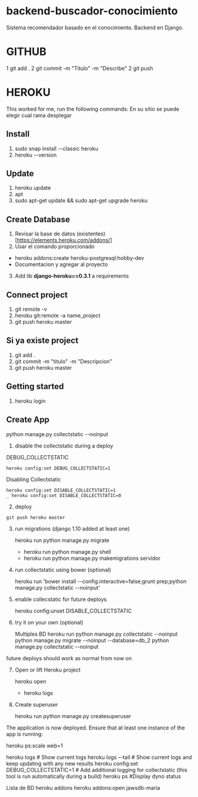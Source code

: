 # backend-buscador-conocimiento
Sistema recomendador basado en el conocimiento. Backend en Django. 

# GITHUB
1 git add .
2 git commit -m "Titulo" -m "Describe"
2 git push

# HEROKU
This worked for me, run the following commands:
En su sitio se puede elegir cual rama desplegar

## Install
1. sudo snap install --classic heroku
2. heroku --version

## Update
1. heroku update
2. apt
3. sudo apt-get update && sudo apt-get upgrade heroku

## Create Database
1. Revisar la base de datos (existentes)[https://elements.heroku.com/addons/]
2. Usar el comando proporcionado
 - heroku addons:create heroku-postgresql:hobby-dev
 - Documentacion y agregar al proyecto
3. Add lib **django-heroku==0.3.1** a requirements

## Connect project
1. git remote -v
2. heroku git:remote -a name_project
3. git push heroku master


## Si ya existe project
1. git add .
2. git commit -m "titulo" -m "Descripcion"
3. git push heroku master

## Getting started
1. heroku login

## Create App
python manage.py collectstatic --noinput
	
1. disable the collectstatic during a deploy

DEBUG_COLLECTSTATIC

	heroku config:set DEBUG_COLLECTSTATIC=1
Disabling Collectstatic

	heroku config:set DISABLE_COLLECTSTATIC=1
	_ heroku config:set DISABLE_COLLECTSTATIC=0
2.   deploy

	git push heroku master

3.  run migrations (django 1.10 added at least one)

	heroku run python manage.py migrate
	- heroku run python manage.py shell
	- heroku run python manage.py makemigrations servidor

4.  run collectstatic using bower (optional)

	heroku run 'bower install --config.interactive=false;grunt prep;python manage.py collectstatic --noinput'

5.  enable collecstatic for future deploys

	heroku config:unset DISABLE_COLLECTSTATIC

6.  try it on your own (optional)

	Multiples BD
	heroku run python manage.py collectstatic --noinput
	python manage.py migrate --noinput --database=db_2
	python manage.py collectstatic --noinput

future deploys should work as normal from now on

7.  Open or lift Heroku project

	heroku open
	- heroku logs
8.  Create superuser

	heroku run python manage.py createsuperuser

The application is now deployed. Ensure that at least one instance of the app is running:

heroku ps:scale web=1


heroku logs  # Show current logs
heroku logs --tail # Show current logs and keep updating with any new results
heroku config:set DEBUG_COLLECTSTATIC=1 # Add additional logging for collectstatic (this tool is run automatically during a build)
heroku ps   #Display dyno status

Lista de BD
heroku addons
heroku addons:open jawsdb-maria